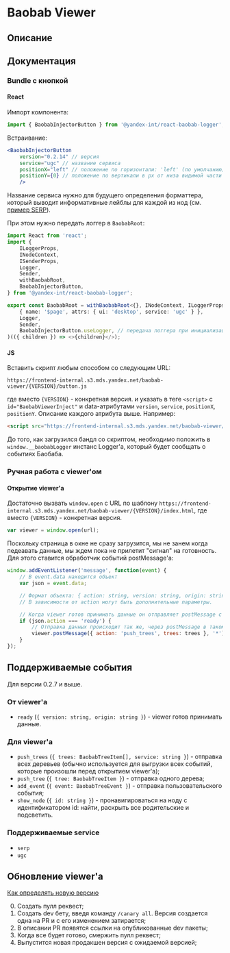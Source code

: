 # Baobab Viewer
## Описание

## Документация
### Bundle с кнопкой
#### React
Импорт компонента:
```ts
import { BaobabInjectorButton } from '@yandex-int/react-baobab-logger';
```
Встраивание:
```jsx
<BaobabInjectorButton
    version="0.2.14" // версия
    service="ugc" // название сервиса
    positionX="left" // положение по горизонтали: 'left' (по умолчанию) или 'right'
    positionY={0} // положение по вертикали в px от низа видимой части страницы (position: fixed; bottom: Npx) (по умолчанию 0)
    />
```
Название сервиса нужно для будущего определения форматтера, который выводит информативные лейблы для каждой из нод (см. [пример SERP](https://github.yandex-team.ru/search-interfaces/frontend/blob/master/packages/baobab-viewer/src/Formatter/SERPBaobabFormatter.tsx)).

При этом нужно передать логгер в `BaobabRoot`:
```ts
import React from 'react';
import {
    ILoggerProps,
    INodeContext,
    ISenderProps,
    Logger,
    Sender,
    withBaobabRoot,
    BaobabInjectorButton,
} from '@yandex-int/react-baobab-logger';

export const BaobabRoot = withBaobabRoot<{}, INodeContext, ILoggerProps<ISenderProps>>(
    { name: '$page', attrs: { ui: 'desktop', service: 'ugc' } },
    Logger,
    Sender,
    BaobabInjectorButton.useLogger, // передача логгера при инициализации
)(({ children }) => <>{children}</>);
```
#### JS
Вставить скрипт любым способом со следующим URL:
```
https://frontend-internal.s3.mds.yandex.net/baobab-viewer/{VERSION}/button.js
```
где вместо `{VERSION}` - конкретная версия.
и указать в теге `<script>` с `id="BaobabViewerInject"` и data-атрибутами `version`, `service`, `positionX`, `positionY`. Описание каждого атрибута выше.
Например:
```html
<script src="https://frontend-internal.s3.mds.yandex.net/baobab-viewer/0.2.14/button.js" id="BaobabViewerInject" data-service="ugc" data-version="0.2.14" data-position-x="left" data-position-y="41"></script>
```
До того, как загрузился бандл со скриптом, необходимо положить в `window.__baobabLogger` инстанс Logger'а, который будет сообщать о событиях Баобаба.

### Ручная работа с viewer'ом
#### Открытие viewer'а
Достаточно вызвать `window.open` с URL по шаблону `https://frontend-internal.s3.mds.yandex.net/baobab-viewer/{VERSION}/index.html`, где вместо `{VERSION}` - конкретная версия.
```js
var viewer = window.open(url);
```
Поскольку страница в окне не сразу загрузится, мы не занем когда педеавать данные, мы ждем пока не прилетит "сигнал" на готовность.
Для этого ставится обработчик событий postMessage'а:
```js
window.addEventListener('message', function(event) {
    // В event.data находится объект
    var json = event.data;

    // Формат объекта: { action: string, version: string, origin: string }
    // В зависимости от action могут быть дополнительные параметры.

    // Когда viewer готов принимать данные он отправляет postMessage с action=ready
    if (json.action === 'ready') {
        // Отправка данных происходит так же, через postMessage в таком же формате (action: string + доп. параметры)
        viewer.postMessage({ action: 'push_trees', trees: trees }, '*');
    }
});
```

## Поддерживаемые события
Для версии 0.2.7 и выше.
### От viewer'а
* `ready` (`{ version: string, origin: string }`) - viewer готов принимать данные.
### Для viewer'а
* `push_trees` (`{ trees: BaobabTreeItem[], service: string }`) - отправка всех деревьев (обычно используется для выгрузки всех событий, которые произошли перед открытием viewer'а);
* `push_tree` (`{ tree: BaobabTreeItem }`) - отправка одного дерева;
* `add_event` (`{ event: BaobabTreeEvent }`) - отправка пользовательского события;
* `show_node` (`{ id: string }`) - пронавигироваться на ноду с идентификатором id: найти, раскрыть все родительские и подсветить.
### Поддерживаемые service
* `serp`
* `ugc`

## Обновление viewer'а
[Как определять новую версию](https://github.yandex-team.ru/search-interfaces/frontend/blob/master/projects/lego/guidelines/contribs.md#соотношение-type-и-semver-версии-которая-будет-выпущена-в-npm)

0. Создать пулл реквест;
0. Создать dev бету, введя команду `/canary all`. Версия создается одна на PR и c его изменением затирается;
0. В описании PR появятся ссылки на опубликованные dev пакеты;
0. Когда все будет готово, смержить пулл реквест;
0. Выпустится новая продакшен версия с ожидаемой версией;
